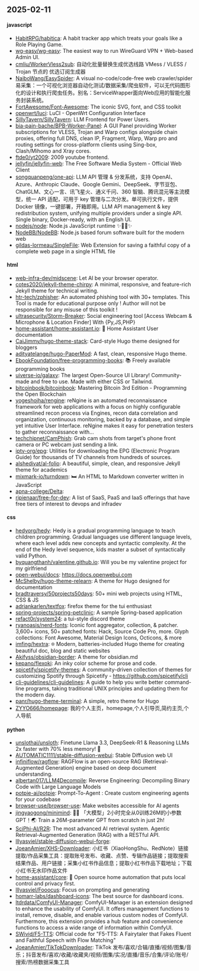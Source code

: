 ## 2025-02-11

#### javascript
* [HabitRPG/habitica](https://github.com/HabitRPG/habitica): A habit tracker app which treats your goals like a Role Playing Game.
* [wg-easy/wg-easy](https://github.com/wg-easy/wg-easy): The easiest way to run WireGuard VPN + Web-based Admin UI.
* [cmliu/WorkerVless2sub](https://github.com/cmliu/WorkerVless2sub): 自动化批量替换生成优选线路 VMess / VLESS / Trojan 节点的 优选订阅生成器
* [NaiboWang/EasySpider](https://github.com/NaiboWang/EasySpider): A visual no-code/code-free web crawler/spider易采集：一个可视化浏览器自动化测试/数据采集/爬虫软件，可以无代码图形化的设计和执行爬虫任务。别名：ServiceWrapper面向Web应用的智能化服务封装系统。
* [FortAwesome/Font-Awesome](https://github.com/FortAwesome/Font-Awesome): The iconic SVG, font, and CSS toolkit
* [openwrt/luci](https://github.com/openwrt/luci): LuCI - OpenWrt Configuration Interface
* [SillyTavern/SillyTavern](https://github.com/SillyTavern/SillyTavern): LLM Frontend for Power Users.
* [bia-pain-bache/BPB-Worker-Panel](https://github.com/bia-pain-bache/BPB-Worker-Panel): A GUI Panel providing Worker subscriptions for VLESS, Trojan and Warp configs alongside chain proxies, offering full DNS, clean IP, Fragment, Warp, Warp pro and routing settings for cross-platform clients using Sing-box, Clash/Mihomo and Xray cores.
* [ftde0/yt2009](https://github.com/ftde0/yt2009): 2009 youtube frontend.
* [jellyfin/jellyfin-web](https://github.com/jellyfin/jellyfin-web): The Free Software Media System - Official Web Client
* [songquanpeng/one-api](https://github.com/songquanpeng/one-api): LLM API 管理 & 分发系统，支持 OpenAI、Azure、Anthropic Claude、Google Gemini、DeepSeek、字节豆包、ChatGLM、文心一言、讯飞星火、通义千问、360 智脑、腾讯混元等主流模型，统一 API 适配，可用于 key 管理与二次分发。单可执行文件，提供 Docker 镜像，一键部署，开箱即用。LLM API management & key redistribution system, unifying multiple providers under a single API. Single binary, Docker-ready, with an English UI.
* [nodejs/node](https://github.com/nodejs/node): Node.js JavaScript runtime ✨🐢🚀✨
* [NodeBB/NodeBB](https://github.com/NodeBB/NodeBB): Node.js based forum software built for the modern web
* [gildas-lormeau/SingleFile](https://github.com/gildas-lormeau/SingleFile): Web Extension for saving a faithful copy of a complete web page in a single HTML file

#### html
* [web-infra-dev/midscene](https://github.com/web-infra-dev/midscene): Let AI be your browser operator.
* [cotes2020/jekyll-theme-chirpy](https://github.com/cotes2020/jekyll-theme-chirpy): A minimal, responsive, and feature-rich Jekyll theme for technical writing.
* [htr-tech/zphisher](https://github.com/htr-tech/zphisher): An automated phishing tool with 30+ templates. This Tool is made for educational purpose only ! Author will not be responsible for any misuse of this toolkit !
* [ultrasecurity/Storm-Breaker](https://github.com/ultrasecurity/Storm-Breaker): Social engineering tool [Access Webcam & Microphone & Location Finder] With {Py,JS,PHP}
* [home-assistant/home-assistant.io](https://github.com/home-assistant/home-assistant.io): 📘 Home Assistant User documentation
* [CaiJimmy/hugo-theme-stack](https://github.com/CaiJimmy/hugo-theme-stack): Card-style Hugo theme designed for bloggers
* [adityatelange/hugo-PaperMod](https://github.com/adityatelange/hugo-PaperMod): A fast, clean, responsive Hugo theme.
* [EbookFoundation/free-programming-books](https://github.com/EbookFoundation/free-programming-books): 📚 Freely available programming books
* [uiverse-io/galaxy](https://github.com/uiverse-io/galaxy): The largest Open-Source UI Library! Community-made and free to use. Made with either CSS or Tailwind.
* [bitcoinbook/bitcoinbook](https://github.com/bitcoinbook/bitcoinbook): Mastering Bitcoin 3rd Edition - Programming the Open Blockchain
* [yogeshojha/rengine](https://github.com/yogeshojha/rengine): reNgine is an automated reconnaissance framework for web applications with a focus on highly configurable streamlined recon process via Engines, recon data correlation and organization, continuous monitoring, backed by a database, and simple yet intuitive User Interface. reNgine makes it easy for penetration testers to gather reconnaissance with…
* [techchipnet/CamPhish](https://github.com/techchipnet/CamPhish): Grab cam shots from target's phone front camera or PC webcam just sending a link.
* [iptv-org/epg](https://github.com/iptv-org/epg): Utilities for downloading the EPG (Electronic Program Guide) for thousands of TV channels from hundreds of sources.
* [alshedivat/al-folio](https://github.com/alshedivat/al-folio): A beautiful, simple, clean, and responsive Jekyll theme for academics
* [mixmark-io/turndown](https://github.com/mixmark-io/turndown): 🛏 An HTML to Markdown converter written in JavaScript
* [apna-college/Delta](https://github.com/apna-college/Delta): 
* [ripienaar/free-for-dev](https://github.com/ripienaar/free-for-dev): A list of SaaS, PaaS and IaaS offerings that have free tiers of interest to devops and infradev

#### css
* [hedyorg/hedy](https://github.com/hedyorg/hedy): Hedy is a gradual programming language to teach children programming. Gradual languages use different language levels, where each level adds new concepts and syntactic complexity. At the end of the Hedy level sequence, kids master a subset of syntactically valid Python.
* [byquangthanh/valentine.github.io](https://github.com/byquangthanh/valentine.github.io): Will you be my valentine project for my girlfriend
* [open-webui/docs](https://github.com/open-webui/docs): https://docs.openwebui.com
* [McShelby/hugo-theme-relearn](https://github.com/McShelby/hugo-theme-relearn): A theme for Hugo designed for documentation
* [bradtraversy/50projects50days](https://github.com/bradtraversy/50projects50days): 50+ mini web projects using HTML, CSS & JS
* [adriankarlen/textfox](https://github.com/adriankarlen/textfox): firefox theme for the tui enthusiast
* [spring-projects/spring-petclinic](https://github.com/spring-projects/spring-petclinic): A sample Spring-based application
* [refact0r/system24](https://github.com/refact0r/system24): a tui-style discord theme
* [ryanoasis/nerd-fonts](https://github.com/ryanoasis/nerd-fonts): Iconic font aggregator, collection, & patcher. 3,600+ icons, 50+ patched fonts: Hack, Source Code Pro, more. Glyph collections: Font Awesome, Material Design Icons, Octicons, & more
* [imfing/hextra](https://github.com/imfing/hextra): 🔯 Modern, batteries-included Hugo theme for creating beautiful doc, blog and static websites
* [Akifyss/obsidian-border](https://github.com/Akifyss/obsidian-border): A theme for obsidian.md
* [kepano/flexoki](https://github.com/kepano/flexoki): An inky color scheme for prose and code.
* [spicetify/spicetify-themes](https://github.com/spicetify/spicetify-themes): A community-driven collection of themes for customizing Spotify through Spicetify - https://github.com/spicetify/cli
* [cli-guidelines/cli-guidelines](https://github.com/cli-guidelines/cli-guidelines): A guide to help you write better command-line programs, taking traditional UNIX principles and updating them for the modern day.
* [panr/hugo-theme-terminal](https://github.com/panr/hugo-theme-terminal): A simple, retro theme for Hugo
* [ZYYO666/homepage](https://github.com/ZYYO666/homepage): 我的个人主页，homepage,个人引导页,简约主页,个人导航

#### python
* [unslothai/unsloth](https://github.com/unslothai/unsloth): Finetune Llama 3.3, DeepSeek-R1 & Reasoning LLMs 2x faster with 70% less memory! 🦥
* [AUTOMATIC1111/stable-diffusion-webui](https://github.com/AUTOMATIC1111/stable-diffusion-webui): Stable Diffusion web UI
* [infiniflow/ragflow](https://github.com/infiniflow/ragflow): RAGFlow is an open-source RAG (Retrieval-Augmented Generation) engine based on deep document understanding.
* [albertan017/LLM4Decompile](https://github.com/albertan017/LLM4Decompile): Reverse Engineering: Decompiling Binary Code with Large Language Models
* [potpie-ai/potpie](https://github.com/potpie-ai/potpie): Prompt-To-Agent : Create custom engineering agents for your codebase
* [browser-use/browser-use](https://github.com/browser-use/browser-use): Make websites accessible for AI agents
* [jingyaogong/minimind](https://github.com/jingyaogong/minimind): 🚀🚀 「大模型」2小时完全从0训练26M的小参数GPT！🌏 Train a 26M-parameter GPT from scratch in just 2h!
* [SciPhi-AI/R2R](https://github.com/SciPhi-AI/R2R): The most advanced AI retrieval system. Agentic Retrieval-Augmented Generation (RAG) with a RESTful API.
* [lllyasviel/stable-diffusion-webui-forge](https://github.com/lllyasviel/stable-diffusion-webui-forge): 
* [JoeanAmier/XHS-Downloader](https://github.com/JoeanAmier/XHS-Downloader): 小红书（XiaoHongShu、RedNote）链接提取/作品采集工具：提取账号发布、收藏、点赞、专辑作品链接；提取搜索结果作品、用户链接；采集小红书作品信息；提取小红书作品下载地址；下载小红书无水印作品文件
* [home-assistant/core](https://github.com/home-assistant/core): 🏡 Open source home automation that puts local control and privacy first.
* [lllyasviel/Fooocus](https://github.com/lllyasviel/Fooocus): Focus on prompting and generating
* [homarr-labs/dashboard-icons](https://github.com/homarr-labs/dashboard-icons): The best source for dashboard icons.
* [ltdrdata/ComfyUI-Manager](https://github.com/ltdrdata/ComfyUI-Manager): ComfyUI-Manager is an extension designed to enhance the usability of ComfyUI. It offers management functions to install, remove, disable, and enable various custom nodes of ComfyUI. Furthermore, this extension provides a hub feature and convenience functions to access a wide range of information within ComfyUI.
* [SWivid/F5-TTS](https://github.com/SWivid/F5-TTS): Official code for "F5-TTS: A Fairytaler that Fakes Fluent and Faithful Speech with Flow Matching"
* [JoeanAmier/TikTokDownloader](https://github.com/JoeanAmier/TikTokDownloader): TikTok 发布/喜欢/合辑/直播/视频/图集/音乐；抖音发布/喜欢/收藏/收藏夹/视频/图集/实况/直播/音乐/合集/评论/账号/搜索/热榜数据采集工具
